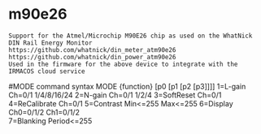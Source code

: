 # m90e26
	Support for the Atmel/Microchip M90E26 chip as used on the WhatNick DIN Rail Energy Monitor
	https://github.com/whatnick/din_meter_atm90e26
	https://github.com/whatnick/din_power_atm90e26
	Used in the firmware for the above device to integrate with the IRMACOS cloud service

#MODE command syntax
	MODE		{function}		[p0			[p1			[p2			[p3]]]]
			1=L-gain			Ch=0/1		1/4/8/16/24
			2=N-gain			Ch=0/1		1/2/4
			3=SoftReset		Ch=0/1
			4=ReCalibrate		Ch=0/1
			5=Contrast		Min<=255		Max<=255
			6=Display		Ch0=0/1/2	Ch1=0/1/2	
			7=Blanking		Period<=255
